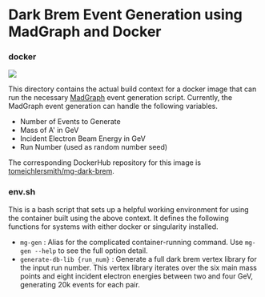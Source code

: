 
# Dark Brem Event Generation using MadGraph and Docker

### docker

<a href="https://github.com/tomeichlersmith/mg-dark-brem/actions" alt="Actions">
    <img src="https://github.com/tomeichlersmith/mg-dark-brem/workflows/Build/badge.svg" />
</a>

This directory contains the actual build context for a docker image that can run the necessary [MadGraph](https://cp3.irmp.ucl.ac.be/projects/madgraph/) event generation script.
Currently, the MadGraph event generation can handle the following variables.

- Number of Events to Generate
- Mass of A' in GeV
- Incident Electron Beam Energy in GeV
- Run Number (used as random number seed) 

The corresponding DockerHub repository for this image is [tomeichlersmith/mg-dark-brem](https://hub.docker.com/repository/docker/tomeichlersmith/mg-dark-brem).

### env.sh
This is a bash script that sets up a helpful working environment for using the container built using the above context.
It defines the following functions for systems with either docker or singularity installed.

- `mg-gen` : Alias for the complicated container-running command. Use `mg-gen --help` to see the full option detail.
- `generate-db-lib {run_num}` : Generate a full dark brem vertex library for the input run number. This vertex library iterates over the six main mass points and eight incident electron energies between two and four GeV, generating 20k events for each pair.
